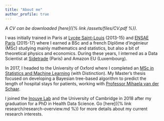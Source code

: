 ```yaml
---
title: "About me"
author_profile: true
---
```


_A CV can be downloaded [here]({% link /assets/files/CV.pdf %})._

I was initially trained in Paris at [Lycée Saint-Louis](https://lycee-saintlouis.fr/) (2013-15) and [ENSAE Paris](https://www.ensae.fr/en/) (2015-17) where I earned a BSc and a french Diplôme d’ingénieur (MSc) studying mainly mathematics and statistics, but also a bit of theoretical physics and economics. During these years, I interned as a Data Scientist at [Sidetrade](https://www.sidetrade.com) (Paris) and Amazon EU (Luxembourg).

In 2017, I headed to the University of Oxford where I completed an [MSc in Statistics and Machine Learning](https://www.stats.ox.ac.uk/study-here/taught-postgraduate/msc-in-statistical-science/) (with Distinction).
My Master’s thesis focused on developing a Bayesian tree-based algorithm to predict the length of hospital stays for patients, working with [Professor Mihaela van der Schaar](http://www.vanderschaar-lab.com/).

I joined the [Inouye Lab](http://www.inouyelab.org/) and the University of Cambridge in 2018 after my graduation for a PhD in Health Data Science.
Go [here]({% link research/research-overview.md %}) for more details about my current research interests.

